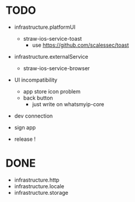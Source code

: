 # TODO

- infrastructure.platformUI
  - straw-ios-service-toast
    - use https://github.com/scalessec/toast
- infrastructure.externalService
  - straw-ios-service-browser

- UI incompatibility
  - app store icon problem
  - back button
    - just write on whatsmyip-core

- dev connection
- sign app

- release !

# DONE
- infrastructure.http
- infrastructure.locale
- infrastructure.storage

